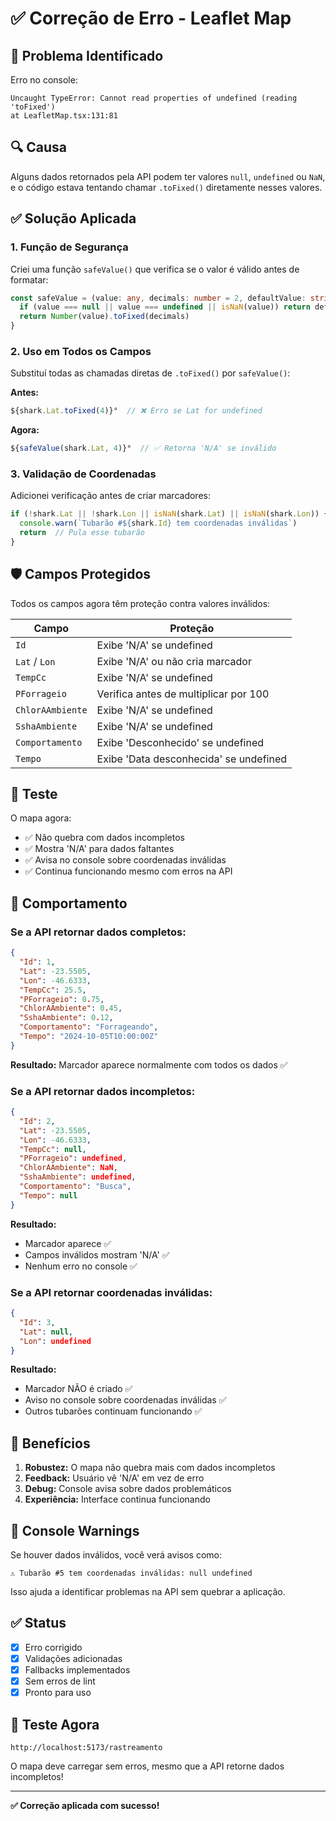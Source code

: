# ✅ Correção de Erro - Leaflet Map

## 🐛 Problema Identificado

Erro no console:
```
Uncaught TypeError: Cannot read properties of undefined (reading 'toFixed')
at LeafletMap.tsx:131:81
```

## 🔍 Causa

Alguns dados retornados pela API podem ter valores `null`, `undefined` ou `NaN`, e o código estava tentando chamar `.toFixed()` diretamente nesses valores.

## ✅ Solução Aplicada

### 1. Função de Segurança
Criei uma função `safeValue()` que verifica se o valor é válido antes de formatar:

```typescript
const safeValue = (value: any, decimals: number = 2, defaultValue: string = 'N/A'): string => {
  if (value === null || value === undefined || isNaN(value)) return defaultValue
  return Number(value).toFixed(decimals)
}
```

### 2. Uso em Todos os Campos
Substituí todas as chamadas diretas de `.toFixed()` por `safeValue()`:

**Antes:**
```typescript
${shark.Lat.toFixed(4)}°  // ❌ Erro se Lat for undefined
```

**Agora:**
```typescript
${safeValue(shark.Lat, 4)}°  // ✅ Retorna 'N/A' se inválido
```

### 3. Validação de Coordenadas
Adicionei verificação antes de criar marcadores:

```typescript
if (!shark.Lat || !shark.Lon || isNaN(shark.Lat) || isNaN(shark.Lon)) {
  console.warn(`Tubarão #${shark.Id} tem coordenadas inválidas`)
  return  // Pula esse tubarão
}
```

## 🛡️ Campos Protegidos

Todos os campos agora têm proteção contra valores inválidos:

| Campo | Proteção |
|-------|----------|
| `Id` | Exibe 'N/A' se undefined |
| `Lat` / `Lon` | Exibe 'N/A' ou não cria marcador |
| `TempCc` | Exibe 'N/A' se undefined |
| `PForrageio` | Verifica antes de multiplicar por 100 |
| `ChlorAAmbiente` | Exibe 'N/A' se undefined |
| `SshaAmbiente` | Exibe 'N/A' se undefined |
| `Comportamento` | Exibe 'Desconhecido' se undefined |
| `Tempo` | Exibe 'Data desconhecida' se undefined |

## 🧪 Teste

O mapa agora:
- ✅ Não quebra com dados incompletos
- ✅ Mostra 'N/A' para dados faltantes
- ✅ Avisa no console sobre coordenadas inválidas
- ✅ Continua funcionando mesmo com erros na API

## 🔄 Comportamento

### Se a API retornar dados completos:
```json
{
  "Id": 1,
  "Lat": -23.5505,
  "Lon": -46.6333,
  "TempCc": 25.5,
  "PForrageio": 0.75,
  "ChlorAAmbiente": 0.45,
  "SshaAmbiente": 0.12,
  "Comportamento": "Forrageando",
  "Tempo": "2024-10-05T10:00:00Z"
}
```
**Resultado:** Marcador aparece normalmente com todos os dados ✅

### Se a API retornar dados incompletos:
```json
{
  "Id": 2,
  "Lat": -23.5505,
  "Lon": -46.6333,
  "TempCc": null,
  "PForrageio": undefined,
  "ChlorAAmbiente": NaN,
  "SshaAmbiente": undefined,
  "Comportamento": "Busca",
  "Tempo": null
}
```
**Resultado:** 
- Marcador aparece ✅
- Campos inválidos mostram 'N/A' ✅
- Nenhum erro no console ✅

### Se a API retornar coordenadas inválidas:
```json
{
  "Id": 3,
  "Lat": null,
  "Lon": undefined
}
```
**Resultado:**
- Marcador NÃO é criado ✅
- Aviso no console sobre coordenadas inválidas ✅
- Outros tubarões continuam funcionando ✅

## 🎯 Benefícios

1. **Robustez:** O mapa não quebra mais com dados incompletos
2. **Feedback:** Usuário vê 'N/A' em vez de erro
3. **Debug:** Console avisa sobre dados problemáticos
4. **Experiência:** Interface continua funcionando

## 📝 Console Warnings

Se houver dados inválidos, você verá avisos como:
```
⚠️ Tubarão #5 tem coordenadas inválidas: null undefined
```

Isso ajuda a identificar problemas na API sem quebrar a aplicação.

## ✅ Status

- [x] Erro corrigido
- [x] Validações adicionadas
- [x] Fallbacks implementados
- [x] Sem erros de lint
- [x] Pronto para uso

## 🚀 Teste Agora

```
http://localhost:5173/rastreamento
```

O mapa deve carregar sem erros, mesmo que a API retorne dados incompletos!

---

**✅ Correção aplicada com sucesso!**

